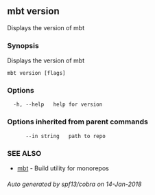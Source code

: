 ## mbt version

Displays the version of mbt

### Synopsis


Displays the version of mbt

```
mbt version [flags]
```

### Options

```
  -h, --help   help for version
```

### Options inherited from parent commands

```
      --in string   path to repo
```

### SEE ALSO
* [mbt](mbt.md)	 - Build utility for monorepos

###### Auto generated by spf13/cobra on 14-Jan-2018
